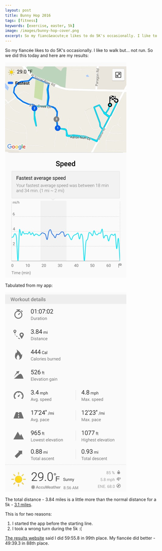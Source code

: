 ```yaml
---
layout: post
title: Bunny Hop 2016
tags: [fitness]
keywords: [exercise, easter, 5k]
image: /images/bunny-hop-cover.png
excerpt: So my fianc&eacute;e likes to do 5K's occasionally. I like to walk but... not run.
---
```


So my fianc&eacute;e likes to do 5K's occasionally. I like to walk but... not run. So we did this today and here are my results:

![Bunny Hop 2016](/images/bunny_hop_2016a.jpg)

Tabulated from my app:

![Bunny Hop 2016](/images/bunny_hop_2016b.jpg)

The total distance - 3.84 miles is a little more than the normal distance for a 5k - [3.1 miles](https://www.google.com/?searchl#q=5+kilometers+to+miles).

This is for two reasons:

1. I started the app before the starting line.
2. I took a wrong turn during the 5k :(

[The results website](http://www.speedy-feet.com/races/2016/0326/hop-ov.htm) said I did 59:55.8 in 99th place. My fianc&eacute;e did better - 49:39.3 in 88th place. 
